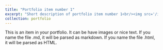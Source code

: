 ```yaml
---
title: "Portfolio item number 1"
excerpt: "Short description of portfolio item number 1<br/><img src='/images/500x300.png'><img src='/images/500x300.png'>"
collection: portfolio
---
```


This is an item in your portfolio. It can be have images or nice text. If you name the file .md, it will be parsed as markdown. If you name the file .html, it will be parsed as HTML. 
